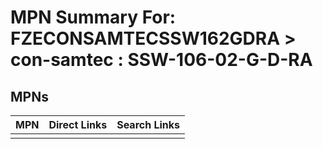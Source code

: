 



# MPN Summary For: FZECONSAMTECSSW162GDRA > con-samtec : SSW-106-02-G-D-RA

## MPNs
  

|MPN|Direct Links|Search Links|
| :--- | :--- | :--- |
||||
